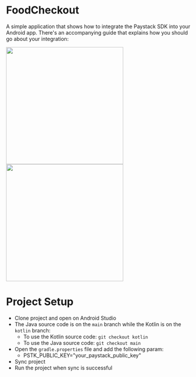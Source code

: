 # FoodCheckout
A simple application that shows how to integrate the Paystack SDK into your Android app. There's an
accompanying guide that explains how you should go about your integration:

<div float="left">
    <img src="https://drive.google.com/uc?export=view&id=1HFfmIO7HQ-9xgde85yt-l_dAvbvJZL2h" width="320" />
    <img src="https://drive.google.com/uc?export=view&id=1Vip9xUkumkNyL1JDWGCwv_M7HAfZwJ_O" width="320" />
</div>


# Project Setup
- Clone project and open on Android Studio
- The Java source code is on the `main` branch while the Kotlin is on the `kotlin` branch:
    - To use the Kotlin source code: `git checkout kotlin`
    - To use the Java source code: `git checkout main`
- Open the `gradle.properties` file and add the following param:
  - PSTK_PUBLIC_KEY="your_paystack_public_key"
- Sync project
- Run the project when sync is successful